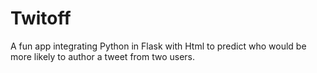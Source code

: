 # Twitoff
A fun app integrating Python in Flask with Html to predict who would be more likely to author a tweet from two users.
